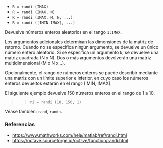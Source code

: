 * `R = randi (IMAX)`
* `R = randi (IMAX, N)`
* `R = randi (IMAX, M, N, ...)`
* `R = randi ([IMIN IMAX], ...)`

Devuelve números enteros aleatorios en el rango `1:IMAX`.

Los argumentos adicionales determinan las dimensiones de la matriz de retorno. Cuando no se especifica ningún argumento, se devuelve un único número entero aleatorio. Si se especifica un argumento `N`, se devuelve una matriz cuadrada (N x N). Dos o más argumentos devolverán una matriz multidimensional (M x N x...).

Opcionalmente, el rango de números enteros se puede describir mediante una matriz con un límite superior e inferior, en cuyo caso los números enteros devueltos estarán en el rango [IMIN, IMAX].

El siguiente ejemplo devuelve 150 números enteros en el rango de 1 a 10.

>> `ri = randi (10, 150, 1)`

Véase también: `rand`, `randn`.

### Referencias

* https://www.mathworks.com/help/matlab/ref/randi.html
* https://octave.sourceforge.io/octave/function/randi.html
